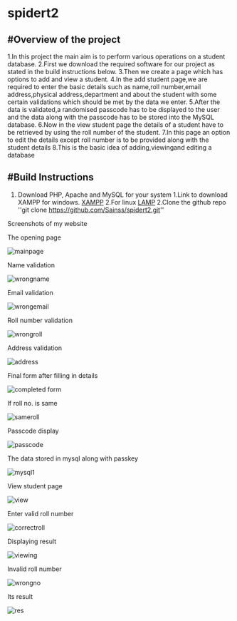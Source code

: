 # spidert2

#Overview of the project
--------------------------------------------------
1.In this project the main aim is to perform various operations on a student database.
2.First we download the required software for our project as stated in the build instructions below.
3.Then we create a page which has options to add and view a student.
4.In the add student page,we are required to enter the basic details such as name,roll number,email address,physical address,department and about the student with some certain validations which should be met by the data we enter.
5.After the data is validated,a randomised passcode has to be displayed to the user and the data along with the passcode has to be stored into the MySQL database.
6.Now in the view student page the details of a student have to be retrieved by using the roll number of the student.
7.In this page an option to edit the details except roll number is to be provided along with the student details 
8.This is the basic idea of adding,viewingand editing a database

#Build Instructions
---------------------------------------------------
1. Download PHP, Apache and MySQL for your system
      1.Link to download XAMPP for windows. [XAMPP](https://sourceforge.net/projects/xampp/?source=directory)
      2.For linux [LAMP](https://bitnami.com/stack/lamp/installer)
2.Clone the github repo ''git clone https://github.com/Sainss/spidert2.git''

Screenshots of my website

 The opening page

![mainpage](https://cloud.githubusercontent.com/assets/19251508/16035750/58e06e4e-3236-11e6-85d1-00a65c5687f3.PNG)


Name validation

![wrongname](https://cloud.githubusercontent.com/assets/19251508/16035852/e5c56b2a-3236-11e6-83fc-94140d0ca48e.jpg)

Email validation

![wrongemail](https://cloud.githubusercontent.com/assets/19251508/16035936/484cbe38-3237-11e6-9be3-202d099466d3.jpg)

Roll number validation

![wrongroll](https://cloud.githubusercontent.com/assets/19251508/16036012/9cf22c02-3237-11e6-898b-b66e544798d8.JPG)

Address validation

![address](https://cloud.githubusercontent.com/assets/19251508/16036017/a3238256-3237-11e6-8f94-5cffbb60fc90.jpg)

Final form after filling in details

![completed form](https://cloud.githubusercontent.com/assets/19251508/16173004/53f86fb0-35b2-11e6-8d6c-27e98bb6b876.jpg)

If roll no. is same

![sameroll](https://cloud.githubusercontent.com/assets/19251508/16173026/e2f8737c-35b2-11e6-9048-07bbc1505a62.jpg)

Passcode display

![passcode](https://cloud.githubusercontent.com/assets/19251508/16173020/c4117134-35b2-11e6-9c4a-114993725f1d.jpg)

The data stored in mysql along with passkey

![mysql1](https://cloud.githubusercontent.com/assets/19251508/16172963/185ad818-35b1-11e6-9780-13d672fd268b.jpg)

 View student page


![view](https://cloud.githubusercontent.com/assets/19251508/16173117/a5a7905a-35b4-11e6-8af5-6e9ba34bd379.jpg)

Enter valid roll number 


![correctroll](https://cloud.githubusercontent.com/assets/19251508/16173129/edc34fd2-35b4-11e6-89fe-8d7ccf8bf60b.jpg)


Displaying result


![viewing](https://cloud.githubusercontent.com/assets/19251508/16173118/abe75360-35b4-11e6-9f10-2fd4d7079301.jpg)


Invalid roll number


![wrongno](https://cloud.githubusercontent.com/assets/19251508/16173123/cb61656e-35b4-11e6-989d-21a4dc1ecdc2.jpg)


Its result


![res](https://cloud.githubusercontent.com/assets/19251508/16173127/d1fa9670-35b4-11e6-9722-8f0274fbcd3b.jpg)
